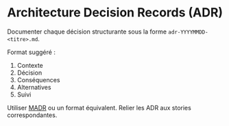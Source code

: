 # Architecture Decision Records (ADR)

Documenter chaque décision structurante sous la forme `adr-YYYYMMDD-<titre>.md`.

Format suggéré :
1. Contexte
2. Décision
3. Conséquences
4. Alternatives
5. Suivi

Utiliser [MADR](https://adr.github.io/madr/) ou un format équivalent. Relier les ADR aux stories correspondantes.
